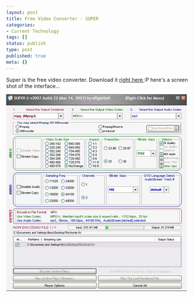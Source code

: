 ```yaml
---
layout: post
title: Free Video Converter - SUPER
categories:
- Current Technology
tags: []
status: publish
type: post
published: true
meta: {}
---
```

Super is the free video converter. Download it [right here ](http://www.erightsoft.com/S6Kg1.html#Down):P here's a screen shot of the interface...

![](/img/super0894530758439.jpg)
